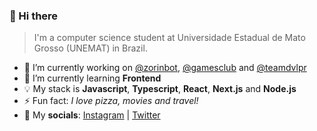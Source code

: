 ### 👋 Hi there

> I'm a computer science student at Universidade Estadual de Mato Grosso (UNEMAT) in Brazil.

<!--
**xyluis/xyluis** is a ✨ _special_ ✨ repository because its `README.md` (this file) appears on your GitHub profile.

Here are some ideas to get you started:

-->

- 🔭 I’m currently working on [@zorinbot](https://github.com/zorinbot), [@gamesclub](https://github.com/gamescluboficial) and [@teamdvlpr](https://github.com/teamdvlpr)
- 🌱 I’m currently learning **Frontend**
- 💡 My stack is **Javascript**, **Typescript**, **React**, **Next.js** and **Node.js**
- ⚡ Fun fact: *I love pizza, movies and travel!*
- 🔗 My **socials**: [Instagram](https://instagram/com/xyluis) | [Twitter](https://twitter.com/xyluiis)

